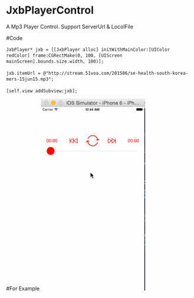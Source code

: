 # JxbPlayerControl
A Mp3 Player Control. Support ServerUrl & LocolFile

#Code
``` object-c
JxbPlayer* jxb = [[JxbPlayer alloc] initWithMainColor:[UIColor redColor] frame:CGRectMake(0, 100, [UIScreen mainScreen].bounds.size.width, 100)];

jxb.itemUrl = @"http://stream.51voa.com/201506/se-health-south-korea-mers-15jun15.mp3";
    
[self.view addSubview:jxb];
```     

#For Example
![](https://raw.githubusercontent.com/JxbSir/JxbPlayerControl/master/screenshot.gif)
